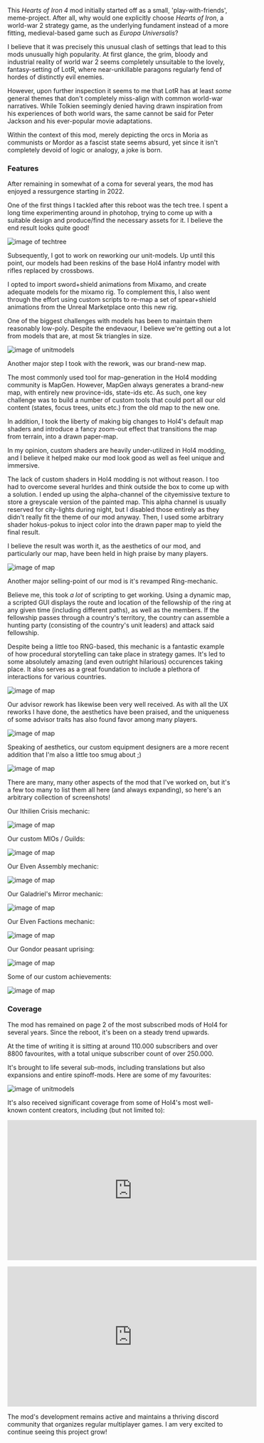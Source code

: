 This <i>Hearts of Iron 4</i> mod initially started off as a small, 'play-with-friends', meme-project. After all, why would one explicitly choose *Hearts of Iron*, a world-war 2 strategy game, as the underlying fundament instead of a more fitting, medieval-based game such as *Europa Universalis*?

I believe that it was precisely this unusual clash of settings that lead to this mods unusually high popularity. At first glance, the grim, bloody and industrial reality of world war 2 seems completely unsuitable to the lovely, fantasy-setting of LotR, where near-unkillable paragons regularly fend of hordes of distinctly evil enemies.

However, upon further inspection it seems to me that LotR has at least *some* general themes that don't completely miss-align with common world-war narratives. While Tolkien seemingly denied having drawn inspiration from his experiences of both world wars, the same cannot be said for Peter Jackson and his ever-popular movie adaptations.

Within the context of this mod, merely depicting the orcs in Moria as communists or Mordor as a fascist state seems absurd, yet since it isn't completely devoid of logic or analogy, a joke is born.

### Features

After remaining in somewhat of a coma for several years, the mod has enjoyed a ressurgence starting in 2022.

One of the first things I tackled after this reboot was the tech tree. I spent a long time experimenting around in photohop, trying to come up with a suitable design and produce/find the necessary assets for it. I believe the end result looks quite good!

![image of techtree](config/projects/hoi4lotr/tech_tree.jpg)

Subsequently, I got to work on reworking our unit-models. Up until this point, our models had been reskins of the base HoI4 infantry model with rifles replaced by crossbows.

I opted to import sword+shield animations from Mixamo, and create adequate models for the mixamo rig. To complement this, I also went through the effort using custom scripts to re-map a set of spear+shield animations from the Unreal Marketplace onto this new rig.

One of the biggest challenges with models has been to maintain them reasonably low-poly. Despite the endevaour, I believe we're getting out a lot from models that are, at most 5k triangles in size.

![image of unitmodels](config/projects/hoi4lotr/unitmodels.png)

Another major step I took with the rework, was our brand-new map.

The most commonly used tool for map-generation in the HoI4 modding community is MapGen. However, MapGen always generates a brand-new map, with entirely new province-ids, state-ids etc. As such, one key challenge was to build a number of custom tools that could port all our old content (states, focus trees, units etc.) from the old map to the new one.

In addition, I took the liberty of making big changes to HoI4's default map shaders and introduce a fancy zoom-out effect that transitions the map from terrain, into a drawn paper-map.

In my opinion, custom shaders are heavily under-utilized in HoI4 modding, and I believe it helped make our mod look good as well as feel unique and immersive.

The lack of custom shaders in HoI4  modding is not without reason. I too had to overcome several hurldes and think outside the box to come up with a solution. I ended up using the alpha-channel of the cityemissive texture to store a greyscale version of the painted map. This alpha channel is usually reserved for city-lights during night, but I disabled those entirely as they didn't really fit the theme of our mod anyway.
Then, I used some arbitrary shader hokus-pokus to inject color into the drawn paper map to yield the final result.

I believe the result was worth it, as the aesthetics of our mod, and particularly our map, have been held in high praise by many players.

![image of map](config/projects/hoi4lotr/map.jpg)

Another major selling-point of our mod is it's revamped Ring-mechanic.

Believe me, this took *a lot* of scripting to get working. Using a dynamic map, a scripted GUI displays the route and location of the fellowship of the ring at any given time (including different paths), as well as the members. If the fellowship passes through a country's territory, the country can assemble a hunting party (consisting of the country's unit leaders) and attack said fellowship.

Despite being a little too RNG-based, this mechanic is a fantastic example of how procedural storytelling can take place in strategy games. It's led to some absolutely amazing (and even outright hilarious) occurences taking place. It also serves as a great foundation to include a plethora of interactions for various countries.

![image of map](config/projects/hoi4lotr/ring_mech.jpg)

Our advisor rework has likewise been very well received. As with all the UX reworks I have done, the aesthetics have been praised, and the uniqueness of some advisor traits has also found favor among many players.

![image of map](config/projects/hoi4lotr/advisors.jpg)

Speaking of aesthetics, our custom equipment designers are a more recent addition that I'm also a little too smug about ;)

![image of map](config/projects/hoi4lotr/designers.jpg)

There are many, many other aspects of the mod that I've worked on, but it's a few too many to list them all here (and always expanding), so here's an arbitrary collection of screenshots!

Our Ithilien Crisis mechanic:

![image of map](config/projects/hoi4lotr/ithilien_crisis.png)

Our custom MIOs / Guilds:

![image of map](config/projects/hoi4lotr/mios.png)

Our Elven Assembly mechanic:

![image of map](config/projects/hoi4lotr/assembly.png)

Our Galadriel's Mirror mechanic:

![image of map](config/projects/hoi4lotr/mirror.png)

Our Elven Factions mechanic:

![image of map](config/projects/hoi4lotr/loth_factions.png)

Our Gondor peasant uprising:

![image of map](config/projects/hoi4lotr/gondor_uprising.png)

Some of our custom achievements:

![image of map](config/projects/hoi4lotr/achievements.jpg)


### Coverage

The mod has remained on page 2 of the most subscribed mods of HoI4 for several years. Since the reboot, it's been on a steady trend upwards.

At the time of writing it is sitting at around 110.000 subscribers and over 8800 favourites, with a total unique subscriber count of over 250.000.

It's brought to life several sub-mods, including translations but also expansions and entire spinoff-mods. Here are some of my favourites:

![image of unitmodels](config/projects/hoi4lotr/lotr_submods.png)

It's also received significant coverage from some of HoI4's most well-known content creators, including (but not limited to):

<p style="text-align:center;">
<iframe width="560" height="315" src="https://www.youtube-nocookie.com/embed/lque6c_ipzo?si=iiNJfdewvsGZnYDE" title="YouTube video player" frameborder="0" allow="accelerometer; autoplay; clipboard-write; encrypted-media; gyroscope; picture-in-picture; web-share" referrerpolicy="strict-origin-when-cross-origin" allowfullscreen></iframe>
</p>

<p style="text-align:center;">
<iframe width="560" height="315" src="https://www.youtube-nocookie.com/embed/1TIEFEgF0lU?si=ZxcTH5ljzcjmKDYG" title="YouTube video player" frameborder="0" allow="accelerometer; autoplay; clipboard-write; encrypted-media; gyroscope; picture-in-picture; web-share" referrerpolicy="strict-origin-when-cross-origin" allowfullscreen></iframe>
</p>

The mod's development remains active and maintains a thriving discord community that organizes regular multiplayer games. I am very excited to continue seeing this project grow!